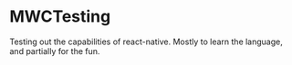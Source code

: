 # MWCTesting
Testing out the capabilities of react-native. Mostly to learn the language, and partially for the fun.
